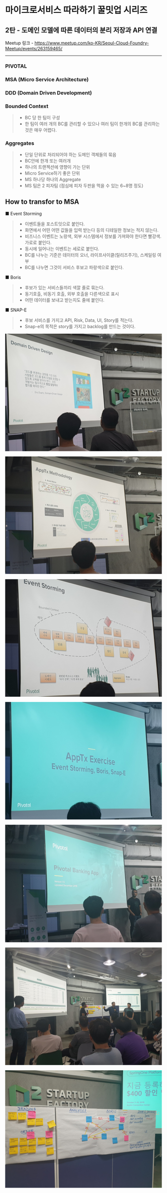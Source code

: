 # 마이크로서비스 따라하기 꿀밋업 시리즈

## 2탄 - 도메인 모델에 따른 데이터의 분리 저장과 API 연결

Meetup 링크 - https://www.meetup.com/ko-KR/Seoul-Cloud-Foundry-Meetup/events/263159465/

---

### PIVOTAL

### MSA (Micro Service Architecture)

### DDD (Domain Driven Development)

### Bounded Context
> - BC 당 한 팀이 구성
> - 한 팀이 여러 개의 BC를 관리할 수 있으나 여러 팀이 한개의 BC를 관리하는 것은 매우 어렵다.

### Aggregates
> - 단일 단위로 처리되어야 하는 도메인 객체들의 묶음
> - BC안에 한개 또는 여러개
> - 하나의 트랜젝션에 영향이 가는 단위
> - Micro Service하기 좋은 단위
> - MS 하나당 하나의 Aggregate
> - MS 팀은 2 피자팀 (점심에 피자 두판을 먹을 수 있는 6~8명 정도)
			
			
## How to transfor to MSA

■ Event Storming
> - 이벤트들을 포스트잇으로 붙인다.
> - 화면에서 어떤 어떤 값들을 입력 받는다 등의 디테일한 정보는 적지 않는다.
> - 비즈니스 이벤트는 노랑색, 외부 시스템에서 정보를 가져와야 한다면 빨강색. 가로로 붙인다.
> - 동시에 일어나는 이벤트는 세로로 붙인다.
> - BC를 나누는 기준은 데이터의 오너, 라이프사이클(릴리즈주기), 스케일링 여부
> - BC를 나누면 그것이 서비스 후보고 파랑색으로 붙인다.
	
■ Boris
> - 후보가 있는 서비스들끼리 색깔 줄로 묶는다. 
> - 동기호출, 비동기 호출, 외부 호출을 다른색으로 표시
> - 어떤 데이터를 보내고 받는지도 줄에 붙인다.
	
■ SNAP-E
> - 후보 서비스를 가지고 API, Risk, Data, UI, Story를 적는다.	
> - Snap-e의 목적은 story를 가지고 backlog를 만드는 것이다.


![](../../images/20190723_1.jpg)

![](../../images/20190723_2.jpg)

![](../../images/20190723_3.jpg)

![](../../images/20190723_4.jpg)

![](../../images/20190723_5.jpg)

![](../../images/20190723_6.jpg)

![](../../images/20190723_7.jpg)